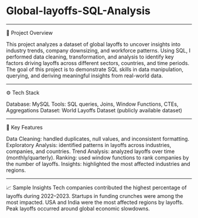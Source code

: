 # Global-layoffs-SQL-Analysis

---
📌 Project Overview

This project analyzes a dataset of global layoffs to uncover insights into industry trends, company downsizing, and workforce patterns. Using SQL, I performed data cleaning, transformation, and analysis to identify key factors driving layoffs across different sectors, countries, and time periods.
The goal of this project is to demonstrate SQL skills in data manipulation, querying, and deriving meaningful insights from real-world data.

---
⚙️ Tech Stack

Database: MySQL 
Tools: SQL queries, Joins, Window Functions, CTEs, Aggregations
Dataset: World Layoffs Dataset (publicly available dataset)

---
🔑 Key Features

Data Cleaning: handled duplicates, null values, and inconsistent formatting.
Exploratory Analysis: identified patterns in layoffs across industries, companies, and countries.
Trend Analysis: analyzed layoffs over time (monthly/quarterly).
Ranking: used window functions to rank companies by the number of layoffs.
Insights: highlighted the most affected industries and regions.

---
📈 Sample Insights
Tech companies contributed the highest percentage of layoffs during 2022–2023.
Startups in funding crunches were among the most impacted.
USA and India were the most affected regions by layoffs.
Peak layoffs occurred around global economic slowdowns.
